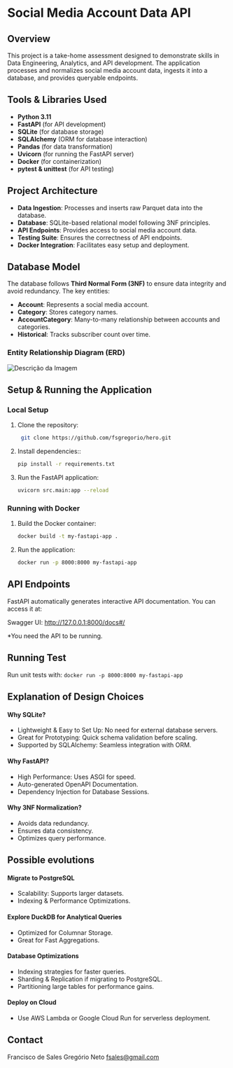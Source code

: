 # Social Media Account Data API

## Overview
This project is a take-home assessment designed to demonstrate skills in Data Engineering, Analytics, and API development. The application processes and normalizes social media account data, ingests it into a database, and provides queryable endpoints.

## Tools & Libraries Used
- **Python 3.11**
- **FastAPI** (for API development)
- **SQLite** (for database storage)
- **SQLAlchemy** (ORM for database interaction)
- **Pandas** (for data transformation)
- **Uvicorn** (for running the FastAPI server)
- **Docker** (for containerization)
- **pytest & unittest** (for API testing)

## Project Architecture
- **Data Ingestion**: Processes and inserts raw Parquet data into the database.
- **Database**: SQLite-based relational model following 3NF principles.
- **API Endpoints**: Provides access to social media account data.
- **Testing Suite**: Ensures the correctness of API endpoints.
- **Docker Integration**: Facilitates easy setup and deployment.

## Database Model
The database follows **Third Normal Form (3NF)** to ensure data integrity and avoid redundancy. The key entities:

- **Account**: Represents a social media account.
- **Category**: Stores category names.
- **AccountCategory**: Many-to-many relationship between accounts and categories.
- **Historical**: Tracks subscriber count over time.

### Entity Relationship Diagram (ERD)
![Descrição da Imagem](hero/img/erd.jpg)


## Setup & Running the Application

### Local Setup
1. Clone the repository:
   ```sh
    git clone https://github.com/fsgregorio/hero.git
    ```

2. Install dependencies::
    ```sh
    pip install -r requirements.txt
    ```

3. Run the FastAPI application:
    ```sh
    uvicorn src.main:app --reload
    ```

### Running with Docker
1.  Build the Docker container:
    ```sh
    docker build -t my-fastapi-app .
    ```

2. Run the application:
    ```sh
    docker run -p 8000:8000 my-fastapi-app
    ```

## API Endpoints

FastAPI automatically generates interactive API documentation.
You can access it at:

Swagger UI: http://127.0.0.1:8000/docs#/ 

*You need the API to be running.

## Running Test

Run unit tests with:
    ```
    docker run -p 8000:8000 my-fastapi-app
    ```
## Explanation of Design Choices

#### Why SQLite?
- Lightweight & Easy to Set Up: No need for external database servers.
- Great for Prototyping: Quick schema validation before scaling.
- Supported by SQLAlchemy: Seamless integration with ORM.

#### Why FastAPI?
- High Performance: Uses ASGI for speed.
- Auto-generated OpenAPI Documentation.
- Dependency Injection for Database Sessions.

#### Why 3NF Normalization?
- Avoids data redundancy.
- Ensures data consistency.
- Optimizes query performance.

## Possible evolutions

#### Migrate to PostgreSQL
- Scalability: Supports larger datasets.
- Indexing & Performance Optimizations.

#### Explore DuckDB for Analytical Queries
- Optimized for Columnar Storage.
- Great for Fast Aggregations.

#### Database Optimizations
- Indexing strategies for faster queries.
- Sharding & Replication if migrating to PostgreSQL.
- Partitioning large tables for performance gains.

#### Deploy on Cloud
- Use AWS Lambda or Google Cloud Run for serverless deployment.

## Contact
Francisco de Sales Gregório Neto
fsales@gmail.com